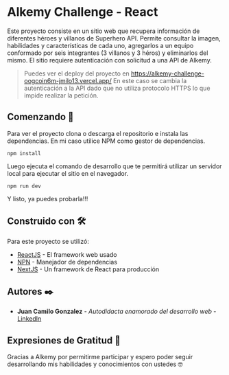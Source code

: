 # Alkemy Challenge - React

Este proyecto consiste en un sitio web que recupera información de diferentes héroes y villanos de Superhero API. Permite consultar la imagen, habilidades y características de cada uno, agregarlos a un equipo conformado por seis integrantes (3 villanos y 3 héros) y eliminarlos del mismo. El sitio requiere autenticación con solicitud a una API de Alkemy.

> Puedes ver el deploy del proyecto en https://alkemy-challenge-oogcoin6m-jmilo13.vercel.app/ En este caso se cambia la autenticación a la API dado que no utiliza protocolo HTTPS lo que impide realizar la petición.

## Comenzando 🚀

Para ver el proyecto clona o descarga el repositorio e instala las dependencias. En mi caso utilice NPM como gestor de dependencias.

```
npm install
```

Luego ejecuta el comando de desarrollo que te permitirá utilizar un servidor local para ejecutar el sitio en el navegador.

```
npm run dev
```

Y listo, ya puedes probarla!!!

## Construido con 🛠️

Para este proyecto se utilizó:

- [ReactJS](https://es.reactjs.org/) - El framework web usado
- [NPN](https://www.npmjs.com/) - Manejador de dependencias
- [NextJS](https://nextjs.org/) - Un framework de React para producción

## Autores ✒️

- **Juan Camilo Gonzalez** - _Autodidacta enamorado del desarrollo web_ - [LinkedIn](https://www.linkedin.com/in/jmilo-dev/)

## Expresiones de Gratitud 🎁

Gracias a Alkemy por permitirme participar y espero poder seguir desarrollando mis habilidades y conocimientos con ustedes 🤓
